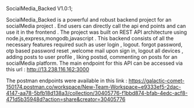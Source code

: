 SocialMedia_Backed V1.0:1;

SocialMedia_Backed is a powerful and robust backend project for an socialMedia project . End users can directly call the api end points and can use it in the frontend .
The project was built on REST API architecture using node.js,express,mongodb,javascript . 
This backend consists of all the necessary features required such as user login , logout. forgot password, otp based password reset ,welcome mail upon sign in, logout all devices , 
adding posts to user profile , liking postsd, commenting on posts for an socialMedia platform.
The main endpoint for this API can be accessed via this url : http://13.238.116.162:3000

The postman endpoints were available in this link : 
https://galactic-comet-150174.postman.co/workspace/New-Team-Workspace~e9333ef5-2dac-4147-aa78-5bfb18d138a3/collection/30405776-f1bbd874-bfab-4edc-acf8-471d5b35948d?action=share&creator=30405776
